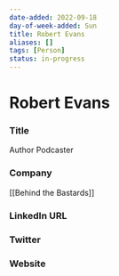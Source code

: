 ```yaml
---
date-added: 2022-09-18
day-of-week-added: Sun
title: Robert Evans
aliases: []
tags: [Person]
status: in-progress
---
```


# Robert Evans

### Title
Author
Podcaster

### Company
[[Behind the Bastards]]

### LinkedIn URL


### Twitter


### Website






